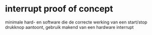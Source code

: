 # interrupt proof of concept
minimale hard- en software die de correcte werking van een start/stop drukknop aantoont, gebruik makend van een hardware interrupt

